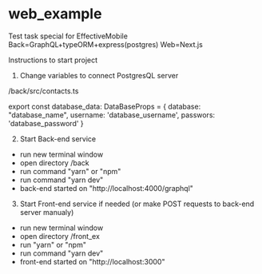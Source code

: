 # web_example
 Test task special for EffectiveMobile Back=GraphQL+typeORM+express(postgres) Web=Next.js

Instructions to start project 

1. Change variables to connect PostgresQL server

/back/src/contacts.ts

export const database_data: DataBaseProps = {
    database: "database_name",
    username: 'database_username',
    passwors: 'database_password'
}

2. Start Back-end service
- run new terminal window
- open directory /back
- run command "yarn" or "npm"
- run command "yarn dev"
- back-end started on "http://localhost:4000/graphql"

3. Start Front-end service if needed (or make POST requests to back-end server manualy)
- run new terminal window
- open directory /front_ex
- run "yarn" or "npm"
- run command "yarn dev"
- front-end started on "http://localhost:3000"
